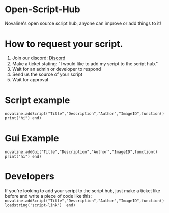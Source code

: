 # Open-Script-Hub
Novaline's open source script hub, anyone can improve or add things to it!

# How to request your script.
1. Join our discord: [Discord](https://novaline.xyz/discord)
2. Make a ticket stating: "I would like to add my script to the script hub."
3. Wait for an admin or developer to respond
4. Send us the source of your script
5. Wait for approval

# Script example
`novaline.addScript("Title","Description","Author","ImageID",function() print("hi") end)`

# Gui Example
`novaline.addGui("Title","Description","Author","ImageID",function() print("hi") end)`

# Developers
If you're looking to add your script to the script hub, just make a ticket like before and
write a piece of code like this:
`novaline.addScript("Title","Description","Author","ImageID",function() 
    loadstring('script-link') 
 end)`
 
